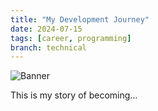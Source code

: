 ```yaml
---
title: "My Development Journey"
date: 2024-07-15
tags: [career, programming]
branch: technical
---
```


![Banner](/images/blog-banners/dev-journey.jpg)

This is my story of becoming...